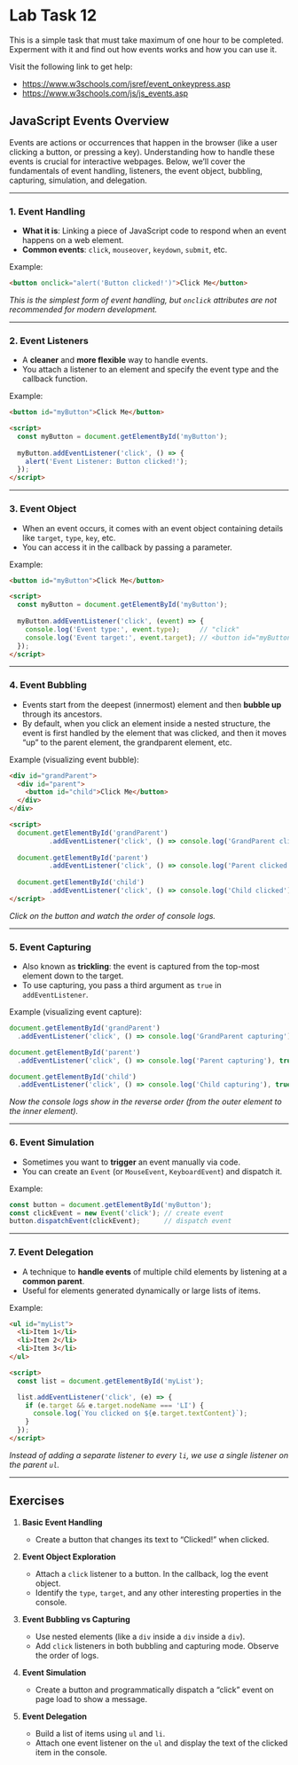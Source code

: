 # Lab Task 12

This is a simple task that must take maximum of one hour to be completed. Experment with it and find out how events works and how you can use it.

Visit the following link to get help:
- https://www.w3schools.com/jsref/event_onkeypress.asp
- https://www.w3schools.com/js/js_events.asp

## **JavaScript Events Overview**

Events are actions or occurrences that happen in the browser (like a user clicking a button, or pressing a key). Understanding how to handle these events is crucial for interactive webpages. Below, we’ll cover the fundamentals of event handling, listeners, the event object, bubbling, capturing, simulation, and delegation.

---

### **1. Event Handling**
- **What it is**: Linking a piece of JavaScript code to respond when an event happens on a web element.
- **Common events**: `click`, `mouseover`, `keydown`, `submit`, etc.

Example:
```html
<button onclick="alert('Button clicked!')">Click Me</button>
```
*This is the simplest form of event handling, but `onclick` attributes are not recommended for modern development.*

---

### **2. Event Listeners**
- A **cleaner** and **more flexible** way to handle events.
- You attach a listener to an element and specify the event type and the callback function.

Example:
```html
<button id="myButton">Click Me</button>

<script>
  const myButton = document.getElementById('myButton');
  
  myButton.addEventListener('click', () => {
    alert('Event Listener: Button clicked!');
  });
</script>
```

---

### **3. Event Object**
- When an event occurs, it comes with an event object containing details like `target`, `type`, `key`, etc.
- You can access it in the callback by passing a parameter.

Example:
```html
<button id="myButton">Click Me</button>

<script>
  const myButton = document.getElementById('myButton');
  
  myButton.addEventListener('click', (event) => {
    console.log('Event type:', event.type);     // "click"
    console.log('Event target:', event.target); // <button id="myButton">...</button>
  });
</script>
```

---

### **4. Event Bubbling**
- Events start from the deepest (innermost) element and then **bubble up** through its ancestors.
- By default, when you click an element inside a nested structure, the event is first handled by the element that was clicked, and then it moves “up” to the parent element, the grandparent element, etc.

Example (visualizing event bubble):
```html
<div id="grandParent">
  <div id="parent">
    <button id="child">Click Me</button>
  </div>
</div>

<script>
  document.getElementById('grandParent')
          .addEventListener('click', () => console.log('GrandParent clicked'));
  
  document.getElementById('parent')
          .addEventListener('click', () => console.log('Parent clicked'));
  
  document.getElementById('child')
          .addEventListener('click', () => console.log('Child clicked'));
</script>
```
*Click on the button and watch the order of console logs.*

---

### **5. Event Capturing**
- Also known as **trickling**: the event is captured from the top-most element down to the target.
- To use capturing, you pass a third argument as `true` in `addEventListener`.

Example (visualizing event capture):
```js
document.getElementById('grandParent')
  .addEventListener('click', () => console.log('GrandParent capturing'), true);

document.getElementById('parent')
  .addEventListener('click', () => console.log('Parent capturing'), true);

document.getElementById('child')
  .addEventListener('click', () => console.log('Child capturing'), true);
```
*Now the console logs show in the reverse order (from the outer element to the inner element).*

---

### **6. Event Simulation**
- Sometimes you want to **trigger** an event manually via code.
- You can create an `Event` (or `MouseEvent`, `KeyboardEvent`) and dispatch it.

Example:
```js
const button = document.getElementById('myButton');
const clickEvent = new Event('click'); // create event
button.dispatchEvent(clickEvent);      // dispatch event
```

---

### **7. Event Delegation**
- A technique to **handle events** of multiple child elements by listening at a **common parent**.
- Useful for elements generated dynamically or large lists of items.

Example:
```html
<ul id="myList">
  <li>Item 1</li>
  <li>Item 2</li>
  <li>Item 3</li>
</ul>

<script>
  const list = document.getElementById('myList');

  list.addEventListener('click', (e) => {
    if (e.target && e.target.nodeName === 'LI') {
      console.log(`You clicked on ${e.target.textContent}`);
    }
  });
</script>
```
*Instead of adding a separate listener to every `li`, we use a single listener on the parent `ul`.*

---

## **Exercises**

1. **Basic Event Handling**  
   - Create a button that changes its text to “Clicked!” when clicked.

2. **Event Object Exploration**  
   - Attach a `click` listener to a button. In the callback, log the event object.  
   - Identify the `type`, `target`, and any other interesting properties in the console.

3. **Event Bubbling vs Capturing**  
   - Use nested elements (like a `div` inside a `div` inside a `div`).  
   - Add `click` listeners in both bubbling and capturing mode. Observe the order of logs.

4. **Event Simulation**  
   - Create a button and programmatically dispatch a “click” event on page load to show a message.

5. **Event Delegation**  
   - Build a list of items using `ul` and `li`.  
   - Attach one event listener on the `ul` and display the text of the clicked item in the console.